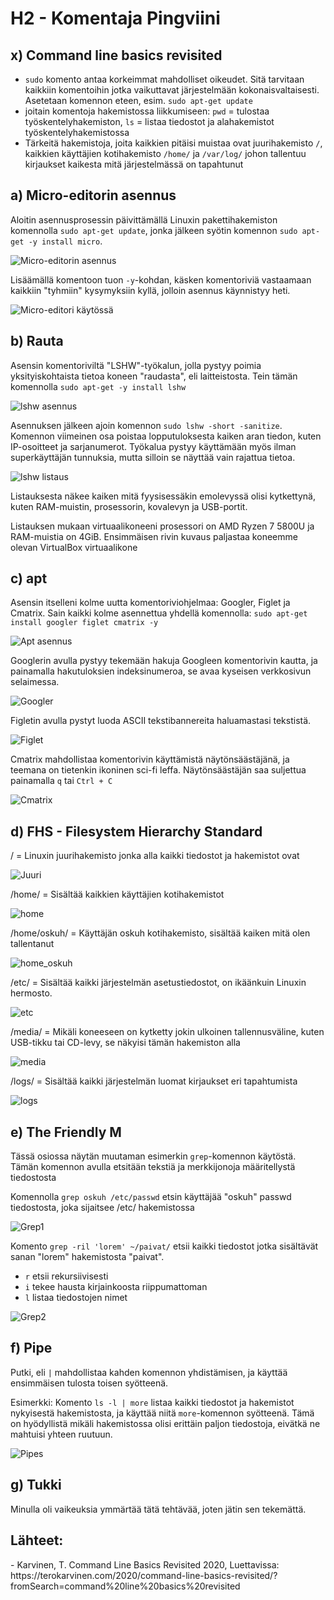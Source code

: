 <H1>H2 - Komentaja Pingviini</H1>

<h2>x) Command line basics revisited</h2>

- `sudo` komento antaa korkeimmat mahdolliset oikeudet. Sitä tarvitaan kaikkiin komentoihin jotka vaikuttavat järjestelmään kokonaisvaltaisesti. Asetetaan komennon eteen, esim. `sudo apt-get update`
- joitain komentoja hakemistossa liikkumiseen: `pwd` = tulostaa työskentelyhakemiston, `ls` = listaa tiedostot ja alahakemistot työskentelyhakemistossa
- Tärkeitä hakemistoja, joita kaikkien pitäisi muistaa ovat juurihakemisto `/`, kaikkien käyttäjien kotihakemisto `/home/` ja `/var/log/` johon tallentuu kirjaukset kaikesta mitä järjestelmässä on tapahtunut

<h2>a) Micro-editorin asennus</h2>

Aloitin asennusprosessin päivittämällä Linuxin pakettihakemiston komennolla `sudo apt-get update`, jonka jälkeen syötin komennon `sudo apt-get -y install micro`. 

![Micro-editorin asennus](https://github.com/rakkitect/Linux-palvelimet/blob/main/images/micro_asennus1.png)

Lisäämällä komentoon tuon `-y`-kohdan, käsken komentoriviä vastaamaan kaikkiin "tyhmiin" kysymyksiin kyllä, jolloin asennus käynnistyy heti.

![Micro-editori käytössä](https://github.com/rakkitect/Linux-palvelimet/blob/main/images/micro_editori.png)

<h2>b) Rauta </h2>

Asensin komentoriviltä "LSHW"-työkalun, jolla pystyy poimia yksityiskohtaista tietoa koneen "raudasta", eli laitteistosta. Tein tämän komennolla `sudo apt-get -y install lshw`

![lshw asennus](https://github.com/rakkitect/Linux-palvelimet/blob/main/images/lshw_asennus.png)

Asennuksen jälkeen ajoin komennon `sudo lshw -short -sanitize`. Komennon viimeinen osa poistaa lopputuloksesta kaiken aran tiedon, kuten IP-osoitteet ja sarjanumerot. Työkalua pystyy käyttämään myös ilman superkäyttäjän tunnuksia, mutta silloin se näyttää vain rajattua tietoa.

![lshw listaus](https://github.com/rakkitect/Linux-palvelimet/blob/main/images/lshw_listaus.png)

Listauksesta näkee kaiken mitä fyysisessäkin emolevyssä olisi kytkettynä, kuten RAM-muistin, prosessorin, kovalevyn ja USB-portit. 

Listauksen mukaan virtuaalikoneeni prosessori on AMD Ryzen 7 5800U ja  RAM-muistia on 4GiB. Ensimmäisen rivin kuvaus paljastaa koneemme olevan VirtualBox virtuaalikone

<h2>c) apt</h2>

Asensin itselleni kolme uutta komentoriviohjelmaa: Googler, Figlet ja Cmatrix. Sain kaikki kolme asennettua yhdellä komennolla: `sudo apt-get install googler figlet cmatrix -y`

![Apt asennus](https://github.com/rakkitect/Linux-palvelimet/blob/main/images/asennus.png)

Googlerin avulla pystyy tekemään hakuja Googleen komentorivin kautta, ja painamalla hakutuloksien indeksinumeroa, se avaa kyseisen verkkosivun selaimessa.

![Googler](https://github.com/rakkitect/Linux-palvelimet/blob/main/images/googler.png)

Figletin avulla pystyt luoda ASCII tekstibannereita haluamastasi tekstistä.

![Figlet](https://github.com/rakkitect/Linux-palvelimet/blob/main/images/figlet.png)

Cmatrix mahdollistaa komentorivin käyttämistä näytönsäästäjänä, ja teemana on tietenkin ikoninen sci-fi leffa. Näytönsäästäjän saa suljettua painamalla `q` tai `Ctrl + C`

![Cmatrix](https://github.com/rakkitect/Linux-palvelimet/blob/main/images/cmatrix.png)

<h2>d) FHS - Filesystem Hierarchy Standard</h2>

/ = Linuxin juurihakemisto jonka alla kaikki tiedostot ja hakemistot ovat

![Juuri](https://github.com/rakkitect/Linux-palvelimet/blob/main/images/juuri.png)

/home/ = Sisältää kaikkien käyttäjien kotihakemistot

![home](https://github.com/rakkitect/Linux-palvelimet/blob/main/images/home.png)

/home/oskuh/ = Käyttäjän oskuh kotihakemisto, sisältää kaiken mitä olen tallentanut

![home_oskuh](https://github.com/rakkitect/Linux-palvelimet/blob/main/images/home_oskuh.png)

/etc/ = Sisältää kaikki järjestelmän asetustiedostot, on ikäänkuin Linuxin hermosto.

![etc](https://github.com/rakkitect/Linux-palvelimet/blob/main/images/etc.png)

/media/ = Mikäli koneeseen on kytketty jokin ulkoinen tallennusväline, kuten USB-tikku tai CD-levy, se näkyisi tämän hakemiston alla

![media](https://github.com/rakkitect/Linux-palvelimet/blob/main/images/media.png)

/logs/ = Sisältää kaikki järjestelmän luomat kirjaukset eri tapahtumista

![logs](https://github.com/rakkitect/Linux-palvelimet/blob/main/images/logs.png)

<h2>e) The Friendly M </h2>

Tässä osiossa näytän muutaman esimerkin `grep`-komennon käytöstä. Tämän komennon avulla etsitään tekstiä ja merkkijonoja määritellystä tiedostosta

Komennolla `grep oskuh /etc/passwd` etsin käyttäjää "oskuh" passwd tiedostosta, joka sijaitsee /etc/ hakemistossa

![Grep1](https://github.com/rakkitect/Linux-palvelimet/blob/main/images/grep1.png)

Komento `grep -ril 'lorem' ~/paivat/` etsii kaikki tiedostot jotka sisältävät sanan "lorem"  hakemistosta "paivat".

- `r` etsii rekursiivisesti
- `i` tekee hausta kirjainkoosta riippumattoman
- `l` listaa tiedostojen nimet

![Grep2](https://github.com/rakkitect/Linux-palvelimet/blob/main/images/grep2.png)

<h2>f) Pipe </h2>

Putki, eli `|` mahdollistaa kahden komennon yhdistämisen, ja käyttää ensimmäisen tulosta toisen syötteenä.

Esimerkki: Komento `ls -l | more` listaa kaikki tiedostot ja hakemistot nykyisestä hakemistosta, ja käyttää niitä `more`-komennon syötteenä. Tämä on hyödyllistä mikäli hakemistossa olisi erittäin paljon tiedostoja, eivätkä ne mahtuisi yhteen ruutuun.

![Pipes](https://github.com/rakkitect/Linux-palvelimet/blob/main/images/pipes.png)

<h2>g) Tukki </h2>

Minulla oli vaikeuksia ymmärtää tätä tehtävää, joten jätin sen tekemättä.

<h2>Lähteet:</h2>
- Karvinen, T. Command Line Basics Revisited 2020, Luettavissa: https://terokarvinen.com/2020/command-line-basics-revisited/?fromSearch=command%20line%20basics%20revisited
